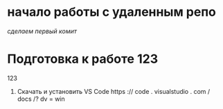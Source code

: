 # начало работы с удаленным репо
*сделаем первый комит*
# Подготовка к работе 123
123
1. Скачать и установить VS Code https :// code . visualstudio . com / docs /? dv = win